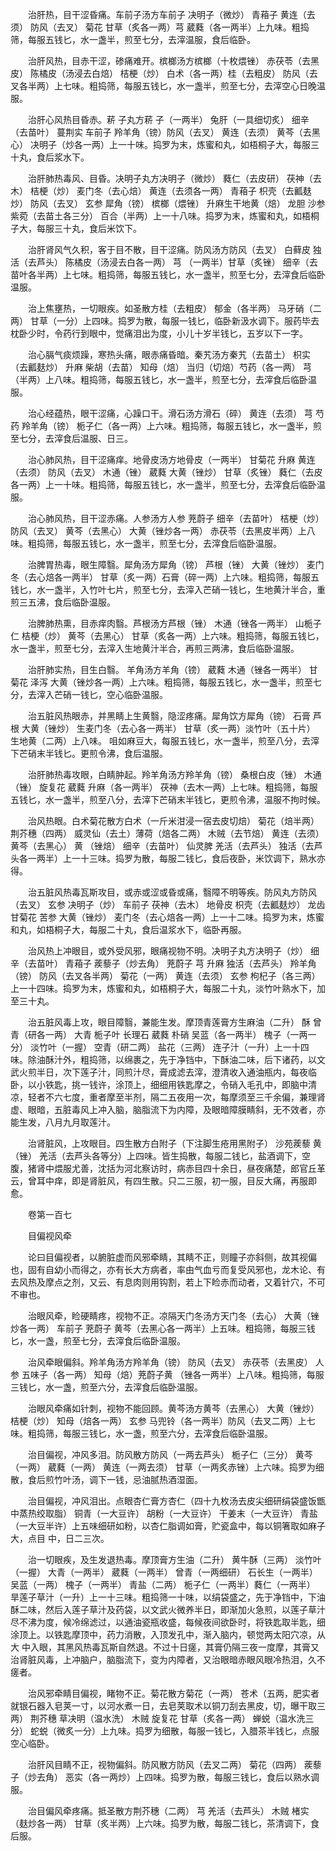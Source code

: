 <!-- { "loadSidebar": true } -->
　　治肝热，目干涩昏痛。车前子汤方车前子 决明子（微炒） 青葙子 黄连（去须） 防风（去叉） 菊花 甘草（炙各一两）芎 葳蕤（各一两半）上九味。粗捣筛，每服五钱匕，水一盏半，煎至七分，去滓温服，食后临卧。

　　治肝风热，目赤干涩，碜痛难开。槟榔汤方槟榔（十枚煨锉） 赤茯苓（去黑皮） 陈橘皮（汤浸去白焙） 桔梗（炒） 白术（各一两）桂（去粗皮） 防风（去叉各半两）上七味。粗捣筛，每服五钱匕，水一盏半，煎至七分，去滓空心日晚温服。

　　治肝心风热目昏赤。菥 子丸方菥 子（一两半） 兔肝（一具细切炙） 细辛（去苗叶） 蔓荆实 车前子 羚羊角（镑）防风（去叉） 黄连（去须） 黄芩（去黑心） 决明子（炒各一两）上一十味。捣罗为末，炼蜜和丸，如梧桐子大，每服三十丸，食后浆水下。

　　治肝肺热毒风、目昏。决明子丸方决明子（微炒） 蕤仁（去皮研） 茯神（去木） 桔梗（炒） 麦门冬（去心焙） 黄连（去须各一两） 青葙子 枳壳（去瓤麸炒） 防风（去叉） 玄参 犀角（镑） 槟榔（煨锉） 升麻生干地黄（焙） 龙胆 沙参 紫菀（去苗土各三分） 百合（半两）上一十八味。捣罗为末，炼蜜和丸，如梧桐子大，每服三十丸，食后米饮下。

　　治肝肾风气久积，客于目不散，目干涩痛。防风汤方防风（去叉） 白藓皮 独活（去芦头） 陈橘皮（汤浸去白各一两） 芎 （一两半）甘草（炙锉） 细辛（去苗叶各半两）上七味。粗捣筛，每服五钱匕，水一盏半，煎至七分，去滓食后临卧温服。

　　治上焦壅热，一切眼疾。如圣散方桂（去粗皮） 郁金（各半两） 马牙硝（二两） 甘草（一分）上四味。捣罗为散，每服一钱匕，临卧新汲水调下。服药毕去枕卧少时，令药行到眼中，觉痛泪出为度，小儿十岁半钱匕，五岁以下一字。

　　治心膈气痰烦躁，寒热头痛，眼赤痛昏暗。秦艽汤方秦艽（去苗土） 枳实（去瓤麸炒） 升麻 柴胡（去苗） 知母（焙） 当归（切焙）芍药（各一两） 芎 （半两）上八味。粗捣筛，每服五钱匕，水一盏半，煎至七分，去滓食后临卧温服。

　　治心经蕴热，眼干涩痛，心躁口干。滑石汤方滑石（碎） 黄连（去须） 芎 芍药 羚羊角（镑） 栀子仁（各一两）上六味。粗捣筛，每服五钱匕，水一盏半，煎至七分，去滓食后温服、日三。

　　治心肺风热，目干涩痛痒。地骨皮汤方地骨皮（一两半） 甘菊花 升麻 黄连（去须） 防风（去叉） 木通（锉） 葳蕤 大黄（锉炒） 甘草（炙锉） 蕤仁（去皮各一两）上一十味。粗捣筛，每服五钱匕，水一盏半，煎至七分，去滓食后临卧温服。

　　治心肺风热，目干涩赤痛。人参汤方人参 茺蔚子 细辛（去苗叶） 桔梗（炒） 防风（去叉） 黄芩（去黑心） 大黄（锉炒各一两） 赤茯苓（去黑皮半两）上八味。粗捣筛，每服五钱匕，水一盏半，煎至七分，去滓食后临卧温服。

　　治脾胃热毒，眼生障翳。犀角汤方犀角（镑） 芦根（锉） 大黄（锉炒） 麦门冬（去心焙各一两半） 甘草（炙一两）石膏（碎一两）上六味。粗捣筛，每服五钱匕，水一盏半，入竹叶七片，煎至七分，去滓入芒硝一钱匕，生地黄汁半合，重煎三五沸，食后临卧温服。

　　治脾肺热熏，目赤痒肉翳。芦根汤方芦根（锉） 木通（锉各一两半） 山栀子仁 桔梗（炒） 黄芩（去黑心） 甘草（炙各一两）上六味。粗捣筛，每服五钱匕，水一盏半，煎至七分，去滓入生地黄汁半合，再煎三两沸，食后临卧温服。

　　治肝肺实热，目生白翳。 羊角汤方羊角（镑） 葳蕤 木通（锉各一两半） 甘菊花 泽泻 大黄（锉炒各一两）上六味。粗捣筛，每服五钱匕，水一盏半，煎至七分，去滓入芒硝一钱匕，空心临卧温服。

　　治五脏风热眼赤，并黑睛上生黄翳，隐涩疼痛。犀角饮方犀角（镑） 石膏 芦根 大黄（锉炒） 生麦门冬（去心各一两半） 甘草（炙一两）淡竹叶（五十片） 生地黄（二两）上八味。 咀如麻豆大，每服五钱匕，水一盏半，煎至八分，去滓下芒硝末半钱匕。更煎令沸，食后温服。

　　治肝肺热毒攻眼，白睛肿起。羚羊角汤方羚羊角（镑） 桑根白皮（锉） 木通（锉） 旋复花 葳蕤 升麻（各一两半） 茯神（去木一两）上七味。粗捣筛，每服五钱匕，水一盏半，煎至八分，去滓下芒硝末半钱匕，更煎令沸，温服不拘时候。

　　治风热眼。白术菊花散方白术（一斤米泔浸一宿去皮切焙） 菊花（焙半两） 荆芥穗（四两） 威灵仙（去土）薄荷（焙各二两） 木贼（去节焙） 黄连（去须） 黄芩（去黑心） 黄 （锉焙） 细辛（去苗叶） 仙灵脾 羌活（去芦头） 独活（去芦头各一两半）上一十三味。捣罗为散，每服二钱匕，食后夜卧，米饮调下，熟水亦得。

　　治五脏风热毒瓦斯攻目，或赤或涩或昏或痛，翳障不明等疾。防风丸方防风（去叉） 玄参 决明子（炒） 车前子 茯神（去木） 地骨皮 枳壳（去瓤麸炒） 龙齿甘菊花 苦参 大黄（锉炒） 麦门冬（去心焙各一两）上一十二味。捣罗为末，炼蜜和丸，如梧桐子大，每服二十丸，食后温浆水下，临卧再服。

　　治风热上冲眼目，或外受风邪，眼痛视物不明。决明子丸方决明子（炒） 细辛（去苗叶） 青葙子 蒺藜子（炒去角） 茺蔚子 芎 升麻 独活（去芦头） 羚羊角（镑） 防风（去叉各半两） 菊花（一两） 黄连（去须） 玄参 枸杞子（各三两）上一十四味。捣罗为末，炼蜜和丸，如梧桐子大，每服二十丸，淡竹叶熟水下，加至三十丸。

　　治五脏风毒上攻，眼目障翳，兼能生发。摩顶青莲膏方生麻油（二升） 酥 曾青（研各一两） 大青 栀子叶 长理石 葳蕤 朴硝 吴蓝（各一两半） 槐子（一两一分） 淡竹叶（一握） 空青（研二两） 盐花（三两） 连子汁（一升）上一十四味。除油酥汁外，粗捣筛，以绵裹之，先于净铛中，下酥油二味，后下诸药，以文武火煎半日，次下莲子汁，同煎汁尽，膏成滤去滓，澄清收入通油瓶内，每夜临卧，以小铁匙，挑一钱许，涂顶上，细细用铁匙摩之，令硝入毛孔中，即脑中清凉，轻者不六七度，重者摩至半剂，隔二五夜用一次，每摩须至三千余偏，兼理肾虚、眼暗，五脏毒风上冲入脑，脑脂流下为内障，及眼暗障膜睛斜，无不效者，亦能生发，八月九月取莲汁。

　　治肾脏风，上攻眼目。四生散方白附子（下注脚生疮用黑附子） 沙苑蒺藜 黄 （锉） 羌活（去芦头各等分）上四味。皆生捣散，每服二钱匕，盐酒调下，空腹，猪肾中煨服尤善，沈括为河北察访时，病赤目四十余日，昼夜痛楚，郎官丘革云，曾耳中痒，即是肾脏风，有四生散。只二三服，初一服，目反大痛，再服即愈。

　　卷第一百七

　　目偏视风牵

　　论曰目偏视者，以腑脏虚而风邪牵睛，其睛不正，则瞳子亦斜侧，故其视偏也，固有自幼小而得之，亦有长大方病者，率由气血亏而复受风邪也，龙木论、有去风热及摩点之剂，又云、有息肉则用钩割，若上下睑赤而动者，又着针穴，不可不审也。

　　治眼风牵，睑硬睛疼，视物不正。凉隔天门冬汤方天门冬（去心） 大黄（锉炒各一两） 车前子 茺蔚子 黄芩（去黑心各一两半）上五味。粗捣筛，每服三钱匕，水一盏，煎至七分，去滓食后临卧温服。

　　治风牵眼偏斜。羚羊角汤方羚羊角（镑） 防风（去叉） 赤茯苓（去黑皮） 人参 五味子（各一两） 知母（焙）茺蔚子黄 （锉各一两半）上八味。粗捣筛，每服三钱匕，水一盏，煎至六分，去滓食后临卧温服。

　　治眼风牵痛如针刺，视物不能回顾。黄芩汤方黄芩（去黑心） 大黄（锉炒） 桔梗（炒） 知母（焙各一两） 玄参 马兜铃（各一两半）防风（去叉二两）上七味。粗捣筛，每服三钱匕，水一盏，煎至六分，去滓食后临卧温服。

　　治目偏视，冲风多泪。防风散方防风（一两去芦头） 栀子仁（三分） 黄芩（一两） 葳蕤（一两） 黄连（一两去须） 甘草（一两炙赤锉）上六味。捣罗为细散，食后煎竹叶汤，调下一钱，忌油腻热酒湿面。

　　治目偏视，冲风泪出。点眼杏仁膏方杏仁（四十九枚汤去皮尖细研绢袋盛饭甑中蒸热绞取脂） 铜青（一大豆许） 胡粉（一大豆许） 干姜末（一大豆许） 青盐（一大豆半许）上五味细研如粉，以杏仁脂调如膏，贮瓷盒中，每以铜箸取如麻子大，点目 中，日二三次。

　　治一切眼疾，及生发退热毒。摩顶膏方生油（二升） 黄牛酥（三两） 淡竹叶（一握） 大青（一两半） 葳蕤（一两半） 曾青（一两细研） 石长生（一两半） 吴蓝（一两） 槐子（一两半） 青盐（二两） 栀子仁（一两半）蕤仁（一两半） 旱莲子草汁（一升）上一十三味。粗捣筛一十味，以绢袋盛之，先于净铛中，下油酥二味，然后入莲子草汁及药袋，以文武火微养半日，即渐加火急煎，以莲子草汁尽不沸为度，候冷绵滤过，以通油瓷瓶收盛，每候夜间欲卧时，将铁匙取半匙，细涂顶上。以铁匙摩顶中，药力消散，入顶发孔中，渐入脑内，顿觉两太阳穴凉，从大 中入眼，其黑风热毒瓦斯自然退。不过十日瘥，其膏仍隔三夜一度摩，其膏又治肾脏风毒，上冲脑户，脑脂流下，变为内障者，又治眼暗赤眼风眼冷热泪，久不瘥者。

　　治风邪牵睛目偏视，睹物不正。菊花散方菊花（一两） 苍术（五两，肥实者就银石器入皂荚一寸，以河水煮一日，去皂荚取术以铜刀刮去黑皮，切，曝干取三两） 荆芥穗 草决明（温水洗） 木贼 旋复花 甘草（炙各一两） 蝉蜕（温水洗三分） 蛇蜕（微炙一分）上九味。捣罗为细散，每服一钱匕，入腊茶半钱匕，点服空心临卧。

　　治肝风目睛不正，视物偏斜。防风散方防风（去叉二两） 菊花（四两） 蒺藜子（炒去角） 恶实（各一两炒）上四味。捣罗为散，每服三钱匕，食后以熟水调服。

　　治目偏风牵疼痛。抵圣散方荆芥穗（二两） 芎 羌活（去芦头） 木贼 楮实（麸炒各一两） 甘草（炙半两）上六味。捣罗为散，每服二钱匕，茶清调下，食后服。

